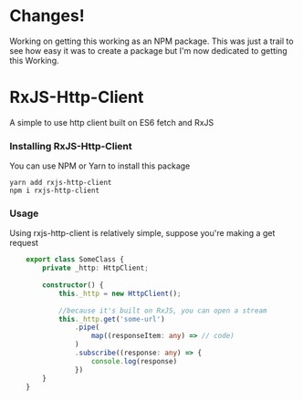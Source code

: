 <h1>Changes!</h1>
Working on getting this working as an NPM package. This was just a 
trail to see how easy it was to create a package but I'm now dedicated to getting this 
Working.

<h1>RxJS-Http-Client</h1>

<p>A simple to use http client built on ES6 fetch and RxJS</p>

<h3>Installing RxJS-Http-Client</h3>
<p>You can use NPM or Yarn to install this package</p>

```$xslt
yarn add rxjs-http-client
npm i rxjs-http-client
```

<h3>Usage</h3>
<p>Using rxjs-http-client is relatively simple, suppose you're making a get request</p>

```typescript 
    export class SomeClass {
        private _http: HttpClient;
        
        constructor() {
            this._http = new HttpClient();
            
            //because it's built on RxJS, you can open a stream
            this._http.get('some-url')
                .pipe(
                    map((responseItem: any) => // code)
                )
                .subscribe((response: any) => {
                    console.log(response)
                })
        }
    }
```